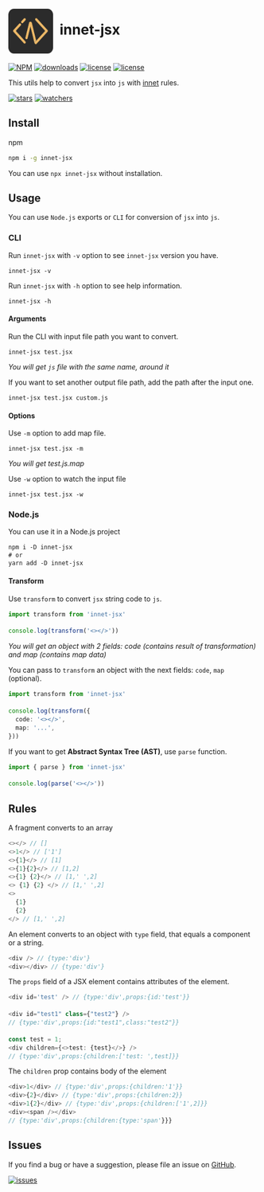 <a href="https://www.npmjs.com/package/innet"><img src="https://raw.githubusercontent.com/d8corp/innet/main/logo.svg" align="left" width="90" height="90" alt="InnetJs logo by Mikhail Lysikov"></a>

# &nbsp; innet-jsx

&nbsp;

[![NPM](https://img.shields.io/npm/v/innet-jsx.svg)](https://www.npmjs.com/package/innet-jsx)
[![downloads](https://img.shields.io/npm/dm/innet-jsx.svg)](https://www.npmtrends.com/innet-jsx)
[![license](https://img.shields.io/npm/l/innet-jsx)](https://github.com/d8corp/innet-jsx/blob/main/LICENSE)
[![license](https://img.shields.io/badge/Changelog-⋮-brightgreen)](https://changelogs.xyz/innet-jsx)

This utils help to convert `jsx` into `js` with [innet](https://www.npmjs.com/package/innet) rules.

[![stars](https://img.shields.io/github/stars/d8corp/innet-jsx?style=social)](https://github.com/d8corp/innet-jsx/stargazers)
[![watchers](https://img.shields.io/github/watchers/d8corp/innet-jsx?style=social)](https://github.com/d8corp/innet-jsx/watchers)

## Install

npm
```bash
npm i -g innet-jsx
```

You can use `npx innet-jsx` without installation.

## Usage
You can use `Node.js` exports or `CLI` for conversion of `jsx` into `js`.

### CLI
Run `innet-jsx` with `-v` option to see `innet-jsx` version you have.
```shell
innet-jsx -v
```

Run `innet-jsx` with `-h` option to see help information.
```shell
innet-jsx -h
```

#### Arguments
Run the CLI with input file path you want to convert.
```shell
innet-jsx test.jsx
```
*You will get `js` file with the same name, around it*

If you want to set another output file path, add the path after the input one.
```shell
innet-jsx test.jsx custom.js
```

#### Options
Use `-m` option to add map file.
```shell
innet-jsx test.jsx -m
```
*You will get test.js.map*

Use `-w` option to watch the input file
```shell
innet-jsx test.jsx -w
```

### Node.js
You can use it in a Node.js project
```shell
npm i -D innet-jsx
# or
yarn add -D innet-jsx
```

#### Transform
Use `transform` to convert `jsx` string code to `js`.
```typescript jsx
import transform from 'innet-jsx'

console.log(transform('<></>'))
```
*You will get an object with 2 fields: code (contains result of transformation) and map (contains map data)*

You can pass to `transform` an object with the next fields: `code`, `map` (optional).

```typescript jsx
import transform from 'innet-jsx'

console.log(transform({
  code: '<></>',
  map: '...',
}))
```

If you want to get **Abstract Syntax Tree (AST)**, use `parse` function.
```typescript jsx
import { parse } from 'innet-jsx'

console.log(parse('<></>'))
```

## Rules

A fragment converts to an array
```typescript jsx
<></> // []
<>1</> // ['1']
<>{1}</> // [1]
<>{1}{2}</> // [1,2]
<>{1} {2}</> // [1,' ',2]
<> {1} {2} </> // [1,' ',2]
<>
  {1}
  {2}
</> // [1,' ',2]
```

An element converts to an object with `type` field, that equals a component or a string.
```typescript jsx
<div /> // {type:'div'}
<div></div> // {type:'div'}
```

The `props` field of a JSX element contains attributes of the element.
```typescript jsx
<div id='test' /> // {type:'div',props:{id:'test'}}

<div id="test1" class={"test2"} />
// {type:'div',props:{id:"test1",class:"test2"}}

const test = 1;
<div children={<>test: {test}</>} />
// {type:'div',props:{children:['test: ',test]}}
```

The `children` prop contains body of the element
```typescript jsx
<div>1</div> // {type:'div',props:{children:'1'}}
<div>{2}</div> // {type:'div',props:{children:2}}
<div>1{2}</div> // {type:'div',props:{children:['1',2]}}
<div><span /></div>
// {type:'div',props:{children:{type:'span'}}}
```

## Issues
If you find a bug or have a suggestion, please file an issue on [GitHub](https://github.com/d8corp/innet-jsx/issues).

[![issues](https://img.shields.io/github/issues-raw/d8corp/innet-jsx)](https://github.com/d8corp/innet-jsx/issues)
